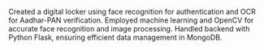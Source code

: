 Created a digital locker using face recognition for authentication and OCR for Aadhar-PAN verification. Employed machine learning and OpenCV for accurate face recognition and image processing. Handled backend with Python Flask, ensuring efficient data management in MongoDB.


